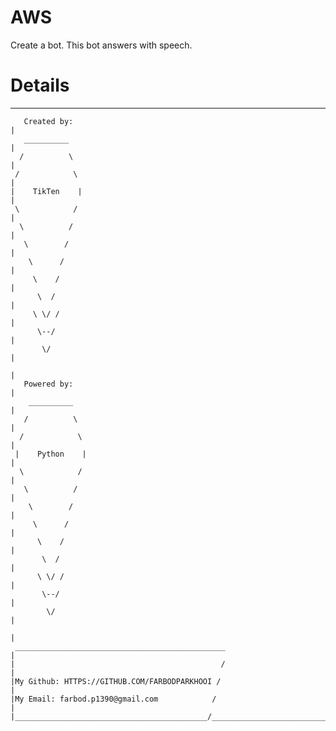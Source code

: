# AWS

Create a bot.
    This bot answers with speech.
# Details
____________________________________________________________________________________________________________________________________________
       Created by:                                                                                                                          |
       __________                                                                                                                           |
      /          \                                                                                                                          |
     /            \                                                                                                                         |
    |    TikTen    |                                                                                                                        |
     \            /                                                                                                                         |
      \          /                                                                                                                          |
       \        /                                                                                                                           |
        \      /                                                                                                                            |
         \    /                                                                                                                             |
          \  /                                                                                                                              |
         \ \/ /                                                                                                                             |
          \--/                                                                                                                              |
           \/                                                                                                                               |
                                                                                                                                            |
       Powered by:                                                                                                                          |
        __________                                                                                                                          |
       /          \                                                                                                                         |
      /            \                                                                                                                        |
     |    Python    |                                                                                                                       |
      \            /                                                                                                                        |
       \          /                                                                                                                         |
        \        /                                                                                                                          |
         \      /                                                                                                                           |
          \    /                                                                                                                            |
           \  /                                                                                                                             |
          \ \/ /                                                                                                                            |
           \--/                                                                                                                             |
            \/                                                                                                                              |
                                                                                                                                            |
     _______________________________________________                                                                                        |
    |                                              /                                                                                        |
    |My Github: HTTPS://GITHUB.COM/FARBODPARKHOOI /                                                                                         |
    |My Email: farbod.p1390@gmail.com            /                                                                                          |
    |___________________________________________/___________________________________________________________________________________________|
